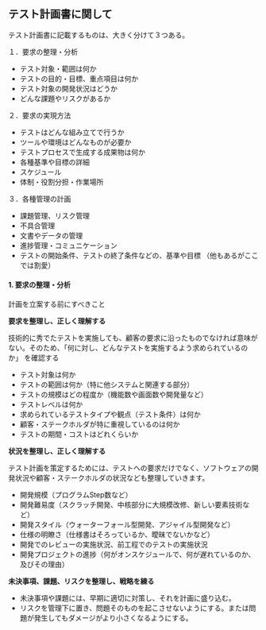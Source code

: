 ## テスト計画書に関して

テスト計画書に記載するものは、大きく分けて３つある。

１．要求の整理・分析

* テスト対象・範囲は何か
* テストの目的・目標、重点項目は何か
* テスト対象の開発状況はどうか
* どんな課題やリスクがあるか

２．要求の実現方法

* テストはどんな組み立てで行うか
* ツールや環境はどんなものが必要か
* テストプロセスで生成する成果物は何か
* 各種基準や目標の詳細
* スケジュール
* 体制・役割分担・作業場所

３．各種管理の計画

* 課題管理、リスク管理
* 不具合管理
* 文書やデータの管理
* 進捗管理・コミュニケーション
* テストの開始条件、テストの終了条件などの、基準や目標
（他もあるがここでは割愛）



#### 1. 要求の整理・分析

計画を立案する前にすべきこと

**要求を整理し、正しく理解する**

技術的に秀でたテストを実施しても、顧客の要求に沿ったものでなければ意味がない。そのため、「何に対し、どんなテストを実施するよう求められているのか」
を確認する

* テスト対象は何か
* テストの範囲は何か（特に他システムと関連する部分）
* テストの規模はどの程度か（機能数や画面数や開発量など）
* テストレベルは何か
* 求められているテストタイプや観点（テスト条件）は何か
* 顧客・ステークホルダが特に重視しているのは何か
* テストの期間・コストはどれくらいか

**状況を整理し、正しく理解する**

テスト計画を策定するためには、テストへの要求だけでなく、ソフトウェアの開発状況や顧客・ステークホルダの状況なども整理していきます。

* 開発規模（プログラムStep数など）
* 開発難易度（スクラッチ開発、中核部分に大規模改修、新しい要素技術など）
* 開発スタイル（ウォーターフォール型開発、アジャイル型開発など）
* 仕様の明瞭さ（仕様書はそろっているか、曖昧でないかなど）
* 開発でのレビューの実施状況、前工程でのテストの実施状況
* 開発プロジェクトの進捗（何がオンスケジュールで、何が遅れているのか、及びその理由）

**未決事項、課題、リスクを整理し、戦略を練る**

* 未決事項や課題には、早期に適切に対策し、それを計画に盛り込む。
* リスクを管理下に置き、問題そのものを起こさせないようにする。または問題が発生してもダメージがより小さくなるようにする。

